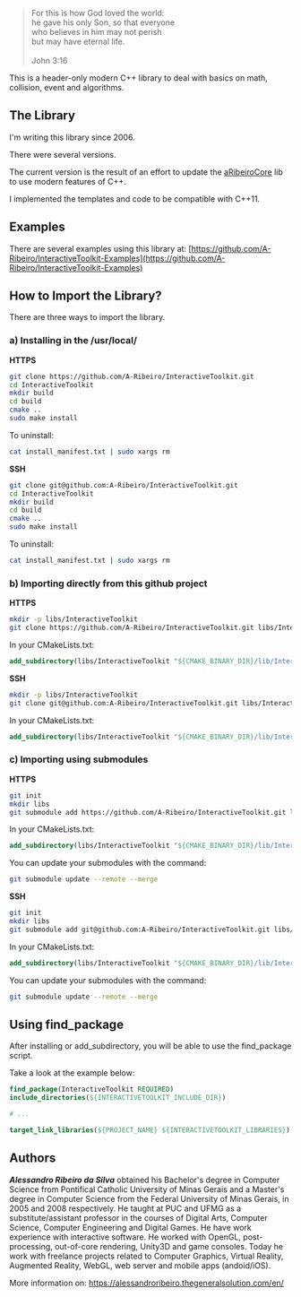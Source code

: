 > For this is how God loved the world:  
he gave his only Son, so that everyone  
who believes in him may not perish  
but may have eternal life.  
  \
John 3:16

This is a header-only modern C++ library to deal with basics on math, collision, event and algorithms.

## The Library

I'm writing this library since 2006.

There were several versions.

The current version is the result of an effort to update the [aRibeiroCore](https://github.com/A-Ribeiro/aRibeiroCore) lib to use modern features of C++.

I implemented the templates and code to be compatible with C++11.

## Examples

There are several examples using this library at: [https://github.com/A-Ribeiro/InteractiveToolkit-Examples](https://github.com/A-Ribeiro/InteractiveToolkit-Examples)

## How to Import the Library?

There are three ways to import the library.

### a) Installing in the /usr/local/

__HTTPS__

```bash
git clone https://github.com/A-Ribeiro/InteractiveToolkit.git
cd InteractiveToolkit
mkdir build
cd build
cmake ..
sudo make install
```

To uninstall:

```bash
cat install_manifest.txt | sudo xargs rm
```

__SSH__

```bash
git clone git@github.com:A-Ribeiro/InteractiveToolkit.git
cd InteractiveToolkit
mkdir build
cd build
cmake ..
sudo make install
```

To uninstall:

```bash
cat install_manifest.txt | sudo xargs rm
```

### b) Importing directly from this github project

__HTTPS__

```bash
mkdir -p libs/InteractiveToolkit
git clone https://github.com/A-Ribeiro/InteractiveToolkit.git libs/InteractiveToolkit
```

In your CMakeLists.txt:

```cmake
add_subdirectory(libs/InteractiveToolkit "${CMAKE_BINARY_DIR}/lib/InteractiveToolkit")
```

__SSH__

```bash
mkdir -p libs/InteractiveToolkit
git clone git@github.com:A-Ribeiro/InteractiveToolkit.git libs/InteractiveToolkit
```

In your CMakeLists.txt:

```cmake
add_subdirectory(libs/InteractiveToolkit "${CMAKE_BINARY_DIR}/lib/InteractiveToolkit")
```

### c) Importing using submodules

__HTTPS__

```bash
git init
mkdir libs
git submodule add https://github.com/A-Ribeiro/InteractiveToolkit.git libs/InteractiveToolkit
```

In your CMakeLists.txt:

```cmake
add_subdirectory(libs/InteractiveToolkit "${CMAKE_BINARY_DIR}/lib/InteractiveToolkit")
```

You can update your submodules with the command:

```bash
git submodule update --remote --merge
```

__SSH__

```bash
git init
mkdir libs
git submodule add git@github.com:A-Ribeiro/InteractiveToolkit.git libs/InteractiveToolkit
```

In your CMakeLists.txt:

```cmake
add_subdirectory(libs/InteractiveToolkit "${CMAKE_BINARY_DIR}/lib/InteractiveToolkit")
```

You can update your submodules with the command:

```bash
git submodule update --remote --merge
```

## Using find_package

After installing or add_subdirectory, you will be able to use the find_package script.

Take a look at the example below:

```cmake
find_package(InteractiveToolkit REQUIRED)
include_directories(${INTERACTIVETOOLKIT_INCLUDE_DIR})

# ...

target_link_libraries(${PROJECT_NAME} ${INTERACTIVETOOLKIT_LIBRARIES})
```

## Authors

***Alessandro Ribeiro da Silva*** obtained his Bachelor's degree in Computer Science from Pontifical Catholic 
University of Minas Gerais and a Master's degree in Computer Science from the Federal University of Minas Gerais, 
in 2005 and 2008 respectively. He taught at PUC and UFMG as a substitute/assistant professor in the courses 
of Digital Arts, Computer Science, Computer Engineering and Digital Games. He have work experience with interactive
software. He worked with OpenGL, post-processing, out-of-core rendering, Unity3D and game consoles. Today 
he work with freelance projects related to Computer Graphics, Virtual Reality, Augmented Reality, WebGL, web server 
and mobile apps (andoid/iOS).

More information on: https://alessandroribeiro.thegeneralsolution.com/en/
